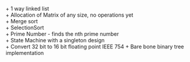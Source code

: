 \+ 1 way linked list <br>
\+ Allocation of Matrix of any size, no operations yet<br>
\+ Merge sort<br>
\+ SelectionSort <br>
\+ Prime Number - finds the nth prime number<br>
\+ State Machine with a singleton design <br>
\+ Convert 32 bit to 16 bit floating point IEEE 754
\+ Bare bone binary tree implementation <br>
